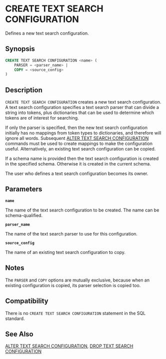 # CREATE TEXT SEARCH CONFIGURATION

Defines a new text search configuration.

## Synopsis

```sql
CREATE TEXT SEARCH CONFIGURATION <name> (
    PARSER = <parser_name> |
    COPY = <source_config>
)
```

## Description

`CREATE TEXT SEARCH CONFIGURATION` creates a new text search configuration. A text search configuration specifies a text search parser that can divide a string into tokens, plus dictionaries that can be used to determine which tokens are of interest for searching.

If only the parser is specified, then the new text search configuration initially has no mappings from token types to dictionaries, and therefore will ignore all words. Subsequent [ALTER TEXT SEARCH CONFIGURATION](/docs/sql-statements/sql-stmt-alter-text-search-configuration.md) commands must be used to create mappings to make the configuration useful. Alternatively, an existing text search configuration can be copied.

If a schema name is provided then the text search configuration is created in the specified schema. Otherwise it is created in the current schema.

The user who defines a text search configuration becomes its owner.

## Parameters

**`name`**

The name of the text search configuration to be created. The name can be schema-qualified.

**`parser_name`**

The name of the text search parser to use for this configuration.

**`source_config`**

The name of an existing text search configuration to copy.

## Notes

The `PARSER` and `COPY` options are mutually exclusive, because when an existing configuration is copied, its parser selection is copied too.

## Compatibility

There is no `CREATE TEXT SEARCH CONFIGURATION` statement in the SQL standard.

## See Also

[ALTER TEXT SEARCH CONFIGURATION](/docs/sql-statements/sql-stmt-alter-text-search-configuration.md), [DROP TEXT SEARCH CONFIGURATION](/docs/sql-statements/sql-stmt-drop-text-search-configuration.md)



